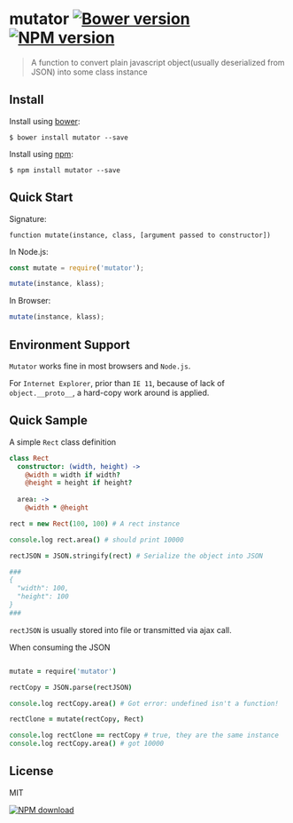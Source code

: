 mutator [![Bower version][bower-image]][homepage] [![NPM version][npm-image]][npm-url]
=======

> A function to convert plain javascript object(usually deserialized from JSON) into some class instance

Install
-------

Install using [bower][bower-url]:

    $ bower install mutator --save


Install using [npm][npm-homepage]:

    $ npm install mutator --save


Quick Start
------------

Signature:

```
function mutate(instance, class, [argument passed to constructor])
```

In Node.js:

```javascript
const mutate = require('mutator');

mutate(instance, klass);
```

In Browser:

```javascript
mutate(instance, klass);
```

Environment Support
---------------
`Mutator` works fine in most browsers and `Node.js`.

For `Internet Explorer`, prior than `IE 11`, because of lack of `object.__proto__`, a hard-copy work around is applied.

Quick Sample
------------

A simple `Rect` class definition

```coffeescript
class Rect
  constructor: (width, height) ->
  	@width = width if width?
  	@height = height if height?
  	
  area: ->
  	@width * @height

rect = new Rect(100, 100) # A rect instance

console.log rect.area() # should print 10000

rectJSON = JSON.stringify(rect) # Serialize the object into JSON

###
{
  "width": 100,
  "height": 100
}
###
```

`rectJSON` is usually stored into file or transmitted via ajax call.

When consuming the JSON

```coffeescript

mutate = require('mutator')

rectCopy = JSON.parse(rectJSON)

console.log rectCopy.area() # Got error: undefined isn't a function!

rectClone = mutate(rectCopy, Rect)

console.log rectClone == rectCopy # true, they are the same instance
console.log rectCopy.area() # got 10000

```

## License
MIT

[![NPM download][npm-download]][npm-url]

[homepage]: https://github.com/timnew/mutator
[bower-image]: https://badge.fury.io/bo/widget.coffee.svg
[bower-url]: http://bower.io/
[npm-image]: http://img.shields.io/npm/v/mutator.svg
[npm-download]: http://img.shields.io/npm/dm/mutator.svg?style=flat
[npm-url]: https://www.npmjs.org/package/mutator
[npm-homepage]: https://www.npmjs.org/
